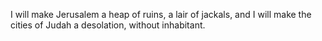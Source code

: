 I will make Jerusalem a heap of ruins, a lair of jackals, and I will make the cities of Judah a desolation, without inhabitant.
